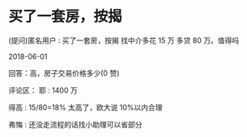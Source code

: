 # 买了一套房，按揭

(提问)匿名用户 : 买了一套房，按揭 找中介多花 15 万 多贷 80 万。值得吗

2018-06-01

回答：高，房子交易价格多少(0 赞)

评论区： 耶 : 1400 万

得高 : 15/80=18% 太高了，欧大说 10%以内合理

弗悔 : 还没走流程的话找小助理可以省部分